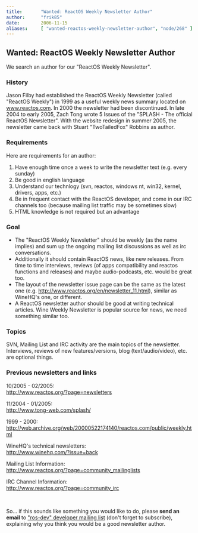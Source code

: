 ```yaml
---
title:       "Wanted: ReactOS Weekly Newsletter Author"
author:      "frik85"
date:        2006-11-15
aliases:     [ "wanted-reactos-weekly-newsletter-author", "node/268" ]
---
```


<h2>Wanted: ReactOS Weekly Newsletter Author </h2>
<p>We search an author for our &quot;ReactOS Weekly Newsletter&quot;.</p>
<h3>History</h3>
<p>Jason Filby had established the ReactOS Weekly Newsletter (called &quot;ReactOS Weekly&quot;) in 1999 as a useful weekly news summary located on <a onclick="return top.js.OpenExtLink(window,event,this)" href="http://www.reactos.com" target="_blank">www.reactos.com</a>. In 2000 the newsletter had been discontinued. In late 2004 to early 2005, Zach Tong wrote 5 Issues of the &quot;SPLASH - The official ReactOS Newsletter&quot;. With the website redesign in summer 2005, the newsletter came back with Stuart &quot;TwoTailedFox&quot; Robbins as author.</p>
<h3>Requirements</h3>
<p>Here are requirements for an author:</p>
<ol>
    <li>Have enough time once a week to write the newsletter text (e.g. every sunday) </li>
    <li>Be good in english language </li>
    <li>Understand our technlogy (svn, reactos, windows nt, win32, kernel, drivers, apps, etc.) </li>
    <li>Be in frequent contact with the ReactOS developer, and come in our IRC channels too (because mailing list traffic may be sometimes slow) </li>
    <li>HTML knowledge is not required but an advantage </li>
</ol>
<h3>Goal</h3>
<ul>
    <li>The &quot;ReactOS Weekly Newsletter&quot; should be weekly (as the name implies) and sum up the ongoing mailing list discussions as well as irc conversations. </li>
    <li>Additionally it should contain ReactOS news, like new releases. From time to time interviews, reviews (of apps compatibility and reactos functions and releases) and maybe audio-podcasts, etc. would be great too. </li>
    <li>The layout of the newsletter issue page can be the same as the latest one (e.g. <a onclick="return top.js.OpenExtLink(window,event,this)" href="http://www.reactos.org/en/newsletter_11.html" target="_blank">http://www.reactos.org/en/newsletter_11.html</a>), similar as WineHQ's one, or different. </li>
    <li>A ReactOS newsletter author should be good at writing technical articles. Wine Weekly Newsletter is popular source for news, we need something similar too. </li>
</ul>
<h3>Topics</h3>
<p>SVN, Mailing List and IRC activity are the main topics of the newsletter. Interviews, reviews of new features/versions, blog (text/audio/video), etc. are optional things.</p>
<h3>Previous newsletters and links </h3>
<p>10/2005 - 02/2005:<br/>
<a onclick="return top.js.OpenExtLink(window,event,this)" href="http://www.reactos.org/?page=newsletters" target="_blank">http://www.reactos.org/?page=newsletters</a></p>
<p>11/2004 - 01/2005:<br/>
<a href="http://www.tong-web.com/splash/" target="_blank">http://www.tong-web.com/splash/</a></p>
<p>1999 - 2000:<br/>
<a onclick="return top.js.OpenExtLink(window,event,this)" href="http://web.archive.org/web/20000522174140/reactos.com/public/weekly.html" target="_blank">http://web.archive.org/web/20000522174140/reactos.com/public/weekly.html</a></p>
<p>WineHQ's technical newsletters:<br/>
<a onclick="return top.js.OpenExtLink(window,event,this)" href="http://www.winehq.com/?issue=back" target="_blank">http://www.winehq.com/?issue=back</a></p>
<p>Mailing List Information:<br/>
<a onclick="return top.js.OpenExtLink(window,event,this)" href="http://www.reactos.org/?page=community_mailinglists" target="_blank">http://www.reactos.org/?page=community_mailinglists</a></p>
<p>IRC Channel Information:<br/>
<a onclick="return top.js.OpenExtLink(window,event,this)" href="http://www.reactos.org/?page=community_irc" target="_blank">http://www.reactos.org/?page=community_irc</a></p>
<p>&nbsp; </p>
<p>So... if this sounds like something you would like to do, please<strong> send an email</strong> to <a href="http://www.reactos.org/mailman/listinfo/ros-dev" target="_blank">&quot;ros-dev&quot; developer mailing list</a> (don't forget to subscribe), explaining why you think you would be a good newsletter author.</p>
<p>&nbsp;</p>
<p>&nbsp;</p>
